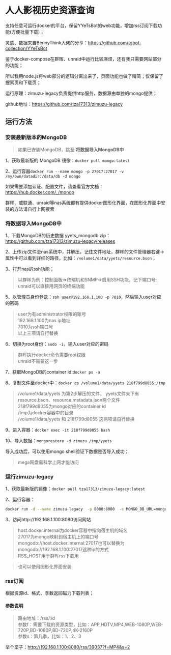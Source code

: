 # 人人影视历史资源查询

支持任意可运行docker的平台，保留YYeTsBot的web功能，增加rss订阅下载功能(方便批量下载)；

灵感、数据来自BennyThink大佬的分享：https://github.com/tgbot-collection/YYeTsBot

鉴于docker-compose在群晖、unraid中运行比较麻烦，还有我只需要网站部分的功能；

所以我用node.js将web部分的逻辑分离出来了，页面功能也做了精简；仅保留了搜索页和下载页；

运行原理：zimuzu-legacy负责提供http服务，数据源由单独的mongo提供；

github地址：https://github.com/tza17313/zimuzu-legacy

## 运行方法

### 安装最新版本的MongoDB

> 如果已安装MongoDB，跳至 **将数据导入MongoDB中**

1、获取最新版的 MongoDB 镜像：`docker pull mongo:latest`

2、运行容器`docker run --name mongo -p 27017:27017 -v /my/own/datadir:/data/db -d mongo`

如果需要添加认证、配置文件，请查看官方文档：https://hub.docker.com/_/mongo

群晖、威联通、unraid等nas系统都有提供docker图形化界面，在图形化界面中安装的方法请自行上网搜索

### 将数据导入MongoDB中

1、下载MongoDB的历史数据 yyets_mongodb.zip：https://github.com/tza17313/zimuzu-legacy/releases

2、上传zip文件至nas系统中，并解压，记住文件地址，群晖的文件管理器右键->属性中可以看到详细的路径，比如：`/volume1/data/yyets/resource.bson`；

3、打开nas的ssh功能；

> 以群晖为例：控制面板=>终端机和SNMP=>启用SSH功能，记下端口号;  
> unraid可以直接用网页的终端功能

5、以管理员身份登录：`ssh user@192.168.1.100 -p 7010`，然后输入user对应的密码
 > user为有administrator权限的账号  
 > 192.168.1.100为nas ip地址  
 > 7010为ssh端口号  
 > 以上三项请自行替换
 
6、切换为root身份：`sudo -i`，输入user对应的密码
 > 群晖执行docker命令需要root权限  
 > unraid不需要这一步

7、获取MongoDB的container id:`docker ps -a`

8、复制文件至docker中：`docker cp /volume1/data/yyets 218f799d8055:/tmp`
 > /volume1/data/yyets 为第2步解压的文件， yyets文件夹下有resource.bson、resource.metadata.json两个文件  
 > 218f799d8055为mongo对应的container id  
 > /tmp为docker容器中的目录  
 > /volume1/data/yyets 和 218f799d8055 这两项请自行替换  

9、进入容器：`docker exec -it 218f799d8055 bash`

10、导入数据：`mongorestore -d zimuzu /tmp/yyets`

导入成功后，可以使用mongo shell验证下数据是否导入成功；

 > mega网盘需科学上网才能访问

### 运行zimuzu-legacy

1、获取最新版的镜像：`docker pull tza17313/zimuzu-legacy:latest`  

2、运行容器：
```bash
docker run -d --name zimuzu-legacy  -p 8080:8080  -e MONGO_DB_URL=mongodb://host.docker.internal:27017 -e RSS_HOST=http://192.168.1.100:8080 -e MONGO_DB_NAME=zimuzu tza17313/zimuzu-legacy
```

3、访问http://192.168.1.100:8080访问网站

> host.docker.internal为docker容器中指向宿主机的域名  
> 27017为mongo映射到宿主机上的端口号  
> mongodb://host.docker.internal:27017也可以替换为mongodb://192.168.1.100:27017这种ip的方式  
> RSS_HOST用于群晖rss下载用

> 也可以使用图形化界面安装

### rss订阅

根据资源id、格式、季数返回磁力下载列表；

#### 参数说明
 > 路由地址：/rss/:id  
 > 参数f：需要下载的资源类型，比如：APP,HDTV,MP4,WEB-1080P,WEB-720P,BD-1080P,BD-720P,4K-2160P  
 > 参数s：第几季，比如：1、2、3

举个栗子：http://192.168.1.100:8080/rss/39037?f=MP4&s=2
